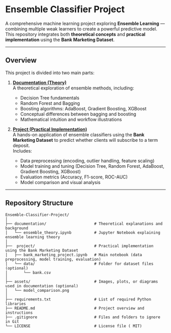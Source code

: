 #  Ensemble Classifier Project  

A comprehensive machine learning project exploring **Ensemble Learning** — combining multiple weak learners to create a powerful predictive model.  
This repository integrates both **theoretical concepts** and **practical implementation** using the **Bank Marketing Dataset**.  

---

## Overview

This project is divided into two main parts:  

1. **[ Documentation (Theory)](https://github.com/MohsenSafari83/Supervised-Learning-/tree/main/classification/Emsemble%20Classifier/docs)**  
   A theoretical exploration of ensemble methods, including:
   - Decision Tree fundamentals  
   - Random Forest and Bagging  
   - Boosting algorithms: AdaBoost, Gradient Boosting, XGBoost  
   - Conceptual differences between bagging and boosting  
   - Mathematical intuition and workflow illustrations  

2. **[Project (Practical Implementation)](https://github.com/MohsenSafari83/Supervised-Learning-/tree/main/classification/Emsemble%20Classifier/project)**  
   A hands-on application of ensemble classifiers using the **Bank Marketing Dataset** to predict whether clients will subscribe to a term deposit.  
   Includes:
   - Data preprocessing (encoding, outlier handling, feature scaling)  
   - Model training and tuning (Decision Tree, Random Forest, AdaBoost, Gradient Boosting, XGBoost)  
   - Evaluation metrics (Accuracy, F1-score, ROC-AUC)  
   - Model comparison and visual analysis  

---

##  Repository Structure
```
Ensemble-Classifier-Project/
│
├── documentation/                     # Theoretical explanations and background
│   └── ensemble_theory.ipynb          # Jupyter Notebook explaining ensemble learning theory
│
├──  project/                          # Practical implementation using the Bank Marketing Dataset
│   ├── bank_marketing_project.ipynb   # Main notebook (data preprocessing, model training, evaluation)
│   └── data/                          # Folder for dataset files (optional)
│       └── bank.csv
│
├── assets/                            # Images, plots, or diagrams used in documentation (optional)
│   └── model_comparison.png
│
├── requirements.txt                   # List of required Python libraries
├── README.md                          # Project overview and instructions
├── .gitignore                         # Files and folders to ignore in Git
└── LICENSE                            # License file ( MIT)
```


